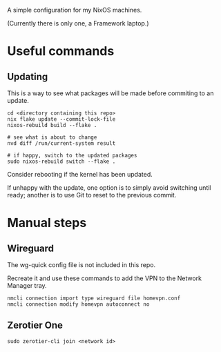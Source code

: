 A simple configuration for my NixOS machines.

(Currently there is only one, a Framework laptop.)

# Useful commands
## Updating
This is a way to see what packages will be made before commiting to an update.

```shell
cd <directory containing this repo>
nix flake update --commit-lock-file
nixos-rebuild build --flake .

# see what is about to change
nvd diff /run/current-system result

# if happy, switch to the updated packages
sudo nixos-rebuild switch --flake .
```

Consider rebooting if the kernel has been updated.

If unhappy with the update, one option is to simply avoid switching until ready; another is to use Git
to reset to the previous commit.

# Manual steps
## Wireguard
The wg-quick config file is not included in this repo.

Recreate it and use these commands to add the VPN to the Network Manager tray.

    nmcli connection import type wireguard file homevpn.conf
    nmcli connection modify homevpn autoconnect no

## Zerotier One

    sudo zerotier-cli join <network id>
